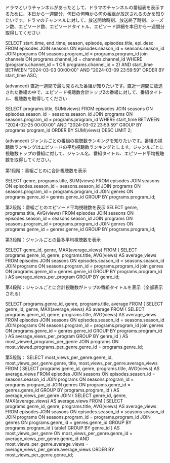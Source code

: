 ドラマというチャンネルがあったとして、ドラマのチャンネルの番組表を表示するために、本日から一週間分、何日の何時から何の番組が放送されるのかを知りたいです。ドラマのチャンネルに対して、放送開始時刻、放送終了時刻、シーズン数、エピソード数、エピソードタイトル、エピソード詳細を本日から一週間分取得してください

SELECT start_time, end_time, season, episode, episodes.title, epi_desc
FROM episodes
JOIN seasons
ON episodes.season_id = seasons.season_id
JOIN programs
ON seasons.program_id = programs.program_id
join channels
ON programs.channel_id = channels.channel_id 
WHERE (programs.channel_id = 1 OR programs.channel_id = 2)
AND start_time BETWEEN "2024-03-03 00:00:00" AND "2024-03-09 23:59:59"
ORDER BY start_time ASC;


(advanced) 直近一週間で最も見られた番組が知りたいです。直近一週間に放送された番組の中で、エピソード視聴数合計トップ2の番組に対して、番組タイトル、視聴数を取得してください

SELECT programs.title, SUM(views) 
FROM episodes
JOIN seasons
ON episodes.season_id = seasons.season_id
JOIN programs
ON seasons.program_id = programs.program_id
WHERE start_time BETWEEN "2024-02-25 00:00:00" AND "2024-03-02 23:59:59"
GROUP BY programs.program_id
ORDER BY SUM(views) DESC
LIMIT 2;

(advanced) ジャンルごとの番組の視聴数ランキングを知りたいです。番組の視聴数ランキングはエピソードの平均視聴数ランキングとします。ジャンルごとに視聴数トップの番組に対して、ジャンル名、番組タイトル、エピソード平均視聴数を取得してください。

第1段階：番組ごとのに合計視聴数を表示

SELECT genre, programs.title, SUM(views)
FROM episodes
JOIN seasons
ON episodes.season_id = seasons.season_id
JOIN programs
ON seasons.program_id = programs.program_id
JOIN genres
ON programs.genre_id = genres.genre_id
GROUP BY programs.program_id;

第2段階：番組ごとのエピソード平均視聴数を表示
SELECT genre, programs.title, AVG(views)
FROM episodes
JOIN seasons
ON episodes.season_id = seasons.season_id
JOIN programs
ON seasons.program_id = programs.program_id
JOIN genres
ON programs.genre_id = genres.genre_id
GROUP BY programs.program_id;


第3段階：ジャンルごとの最多平均視聴数を表示

SELECT genre_id, genre, MAX(average_views)
FROM (
  SELECT programs.genre_id, genre, programs.title, AVG(views) AS average_views
  FROM episodes
  JOIN seasons
  ON episodes.season_id = seasons.season_id
  JOIN programs
  ON seasons.program_id = programs.program_id
  join genres
  ON programs.genre_id = genres.genre_id
  GROUP BY programs.program_id
) AS average_views_per_program
GROUP BY genre_id;

第4段階：ジャンルごとに合計視聴数がトップの番組タイトルを表示（全部表示される）

SELECT programs.genre_id, genre, programs.title, average
FROM (
  SELECT genre_id, genre, MAX(average_views) AS average
  FROM (
    SELECT programs.genre_id, genre, programs.title, AVG(views) AS average_views
    FROM episodes
    JOIN seasons
    ON episodes.season_id = seasons.season_id
    JOIN programs
    ON seasons.program_id = programs.program_id
    join genres
    ON programs.genre_id = genres.genre_id
    GROUP BY programs.program_id
  ) AS average_views_per_program
  GROUP BY genre_id
) AS most_viewed_programs_per_genre
JOIN programs
ON most_viewed_programs_per_genre.genre_id = programs.genre_id;


第5段階：
SELECT most_views_per_genre.genre_id, most_views_per_genre.genre, title, most_views_per_genre.average_views
FROM (
  SELECT programs.genre_id, genre, programs.title, AVG(views) AS average_views
  FROM episodes
  JOIN seasons
  ON episodes.season_id = seasons.season_id
  JOIN programs
  ON seasons.program_id = programs.program_id
  JOIN genres
  ON programs.genre_id = genres.genre_id
  GROUP BY programs.program_id
) AS average_views_per_genre
JOIN (
  SELECT genre_id, genre, MAX(average_views) AS average_views
  FROM (
    SELECT programs.genre_id, genre, programs.title, AVG(views) AS average_views
    FROM episodes
    JOIN seasons
    ON episodes.season_id = seasons.season_id
    JOIN programs
    ON seasons.program_id = programs.program_id
    JOIN genres
    ON programs.genre_id = genres.genre_id
    GROUP BY programs.program_id
  ) table1
  GROUP BY genre_id
) AS most_views_per_genre
ON most_views_per_genre.genre_id = average_views_per_genre.genre_id AND most_views_per_genre.average_views = average_views_per_genre.average_views
ORDER BY most_views_per_genre.genre_id;






